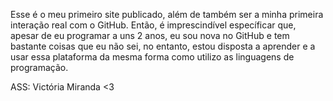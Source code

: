 Esse é o meu primeiro site publicado, além de também ser a minha primeira interação real com o GitHub.
Então, é imprescindível específicar que, apesar de eu programar a uns 2 anos, eu sou nova no GitHub e tem 
bastante coisas que eu não sei, no entanto, estou disposta a aprender e a usar essa plataforma da mesma 
forma como utilizo as linguagens de programação.

ASS: Victória Miranda <3
